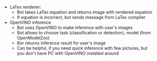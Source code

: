 * LaTex renderer:
    * Bot takes LaTex equation and returns image with rendered equation
    * If equation is incorrect, bot sends message from LaTex compiler
* OpenVINO inference
    * Bot uses OpenVINO to make inference with user's images
    * Bot allows to choose task (classification or detection), model (from OpenModelZoo)
    * Bor returns inference result for user's image
    * Can be helpful, if you need quick inference with few pictures, but you don't have PC with OpenVINO installed around
